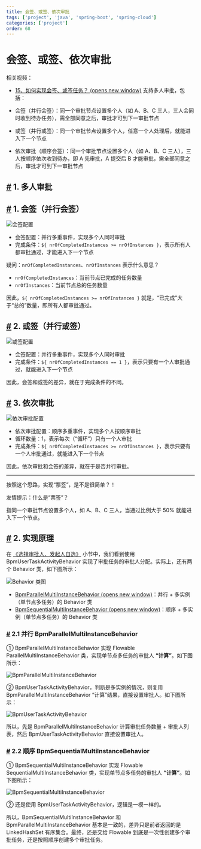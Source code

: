 ```yaml
---
title: 会签、或签、依次审批
tags: ['project', 'java', 'spring-boot', 'spring-cloud']
categories: ['project']
order: 68
---
```

# 会签、或签、依次审批

相关视频：

 * [15、如何实现会签、或签任务？  (opens new window)](https://t.zsxq.com/04yFUVZvF)
 支持多人审批，包括：

 * 会签（并行会签）：同一个审批节点设置多个人（如 A、B、C 三人，三人会同时收到待办任务），需全部同意之后，审批才可到下一审批节点
* 或签（并行或签）：同一个审批节点设置多个人，任意一个人处理后，就能进入下一个节点
* 依次审批（顺序会签）：同一个审批节点设置多个人（如 A、B、C 三人），三人按顺序依次收到待办，即 A 先审批，A 提交后 B 才能审批，需全部同意之后，审批才可到下一审批节点

 ## [#](#_1-多人审批) 1. 多人审批

 ## [#](#_1-会签-并行会签) 1. 会签（并行会签）

 ![会签配置](https://cloud.iocoder.cn/img/%E5%B7%A5%E4%BD%9C%E6%B5%81%E6%89%8B%E5%86%8C/%E5%A4%9A%E4%BA%BA%E5%AE%A1%E6%89%B9/%E4%BC%9A%E7%AD%BE%E9%85%8D%E7%BD%AE.png)

 * 会签配置：并行多重事件，实现多个人同时审批
* 完成条件：`${ nrOfCompletedInstances >= nrOfInstances }`，表示所有人都审批通过，才能进入下一个节点

 疑问：`nrOfCompletedInstances`、`nrOfInstances` 表示什么意思？

 * `nrOfCompletedInstances`：当前节点已完成的任务数量
* `nrOfInstances`：当前节点总的任务数量

 因此，`${ nrOfCompletedInstances >= nrOfInstances }` 就是，“已完成”大于“总的”数量，即所有人都审批通过。

 ## [#](#_2-或签-并行或签) 2. 或签（并行或签）

 ![或签配置](https://cloud.iocoder.cn/img/%E5%B7%A5%E4%BD%9C%E6%B5%81%E6%89%8B%E5%86%8C/%E5%A4%9A%E4%BA%BA%E5%AE%A1%E6%89%B9/%E6%88%96%E7%AD%BE%E9%85%8D%E7%BD%AE.png)

 * 会签配置：并行多重事件，实现多个人同时审批
* 完成条件：`${ nrOfCompletedInstances == 1 }`，表示只要有一个人审批通过，就能进入下一个节点

 因此，会签和或签的差异，就在于完成条件的不同。

 ## [#](#_3-依次审批) 3. 依次审批

 ![依次审批配置](https://cloud.iocoder.cn/img/%E5%B7%A5%E4%BD%9C%E6%B5%81%E6%89%8B%E5%86%8C/%E5%A4%9A%E4%BA%BA%E5%AE%A1%E6%89%B9/%E4%BE%9D%E6%AC%A1%E5%AE%A1%E6%89%B9%E9%85%8D%E7%BD%AE.png)

 * 依次审批配置：顺序多重事件，实现多个人按顺序审批
* 循环数量：1，表示每次（“循环”）只有一个人审批
* 完成条件：`${ nrOfCompletedInstances >= nrOfInstances }`，表示只要有一个人审批通过，就能进入下一个节点

 因此，依次审批和会签的差异，就在于是否并行审批。

 

---

 按照这个思路，实现“票签”，是不是很简单？！

 友情提示：什么是“票签”？

 指同一个审批节点设置多个人，如 A、B、C 三人，当通过比例大于 50% 就能进入下一个节点。

 ## [#](#_2-实现原理) 2. 实现原理

 在 [《选择审批人、发起人自选》](/bpm/assignee) 小节中，我们看到使用 BpmUserTaskActivityBehavior 实现了审批任务的审批人分配。实际上，还有两个 Behavior 类，如下图所示：

 ![Behavior 类图](https://cloud.iocoder.cn/img/%E5%B7%A5%E4%BD%9C%E6%B5%81%E6%89%8B%E5%86%8C/%E5%A4%9A%E4%BA%BA%E5%AE%A1%E6%89%B9/Behavior.png)

 * [BpmParallelMultiInstanceBehavior  (opens new window)](https://github.com/YunaiV/yudao-cloud/blob/master/yudao-module-bpm/yudao-module-bpm-biz/src/main/java/cn/iocoder/yudao/module/bpm/framework/flowable/core/behavior/BpmParallelMultiInstanceBehavior.java)：并行 + 多实例（单节点多任务）的 Behavior 类
* [BpmSequentialMultiInstanceBehavior  (opens new window)](https://github.com/YunaiV/yudao-cloud/blob/master/yudao-module-bpm/yudao-module-bpm-biz/src/main/java/cn/iocoder/yudao/module/bpm/framework/flowable/core/behavior/BpmSequentialMultiInstanceBehavior.java)：顺序 + 多实例（单节点多任务）的 Behavior 类

 ### [#](#_2-1-并行-bpmparallelmultiinstancebehavior) 2.1 并行 BpmParallelMultiInstanceBehavior

 ① BpmParallelMultiInstanceBehavior 实现 Flowable ParallelMultiInstanceBehavior 类，实现单节点多任务的审批人 **“计算”**。如下图所示：

 ![BpmParallelMultiInstanceBehavior](https://cloud.iocoder.cn/img/%E5%B7%A5%E4%BD%9C%E6%B5%81%E6%89%8B%E5%86%8C/%E5%A4%9A%E4%BA%BA%E5%AE%A1%E6%89%B9/BpmParallelMultiInstanceBehavior.png)

 ② BpmUserTaskActivityBehavior，判断是多实例的情况，则复用 BpmParallelMultiInstanceBehavior “计算”结果，直接设置审批人。如下图所示：

 ![BpmUserTaskActivityBehavior](https://cloud.iocoder.cn/img/%E5%B7%A5%E4%BD%9C%E6%B5%81%E6%89%8B%E5%86%8C/%E5%A4%9A%E4%BA%BA%E5%AE%A1%E6%89%B9/BpmUserTaskActivityBehavior.png)

 所以，先是 BpmParallelMultiInstanceBehavior 计算审批任务数量 + 审批人列表，然后 BpmUserTaskActivityBehavior 直接设置审批人。

 ### [#](#_2-2-顺序-bpmsequentialmultiinstancebehavior) 2.2 顺序 BpmSequentialMultiInstanceBehavior

 ① BpmSequentialMultiInstanceBehavior 实现 Flowable SequentialMultiInstanceBehavior 类，实现单节点多任务的审批人 **“计算”**。如下图所示：

 ![BpmSequentialMultiInstanceBehavior](https://cloud.iocoder.cn/img/%E5%B7%A5%E4%BD%9C%E6%B5%81%E6%89%8B%E5%86%8C/%E5%A4%9A%E4%BA%BA%E5%AE%A1%E6%89%B9/BpmSequentialMultiInstanceBehavior.png)

 ② 还是使用 BpmUserTaskActivityBehavior，逻辑是一模一样的。

 所以，BpmSequentialMultiInstanceBehavior 和 BpmParallelMultiInstanceBehavior 基本是一致的，差异只是前者返回的是 LinkedHashSet 有序集合。最终，还是交给 Flowable 到底是一次性创建多个审批任务，还是按照顺序创建多个审批任务。

